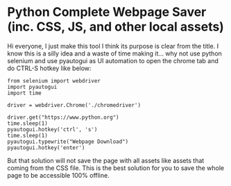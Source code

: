 # Python Complete Webpage Saver (inc. CSS, JS, and other local assets)

Hi everyone, I just make this tool I think its purpose is clear from the title. I know this is a silly idea and a waste of time making it... why not use python selenium and use pyautogui as UI automation to open the chrome tab and do CTRL-S hotkey like below:

```
from selenium import webdriver
import pyautogui
import time

driver = webdriver.Chrome('./chromedriver')

driver.get("https://www.python.org")
time.sleep(1)
pyautogui.hotkey('ctrl', 's')
time.sleep(1)
pyautogui.typewrite("Webpage Download")
pyautogui.hotkey('enter')
```

But that solution will not save the page with all assets like assets that coming from the CSS file. This is the best solution for you to save the whole page to be accessible 100% offline.